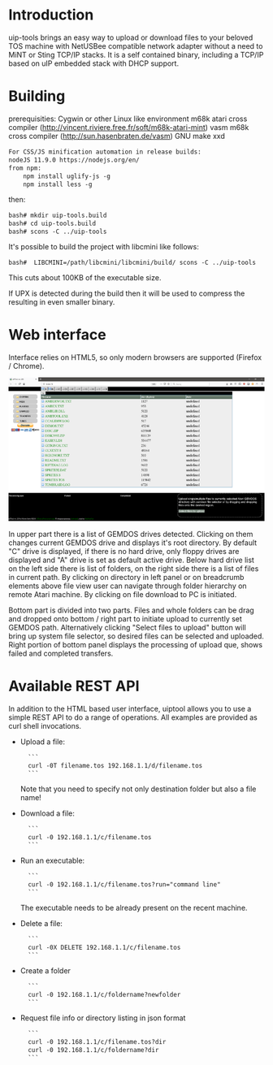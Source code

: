 

# Introduction

uip-tools brings an easy way to upload or download files to your beloved TOS machine with NetUSBee compatible network adapter without a need to MiNT or Sting TCP/IP stacks.
It is a self contained binary, including a TCP/IP based on uIP embedded stack with DHCP support.

# Building

prerequisities:
Cygwin or other Linux like environment
m68k atari cross compiler (http://vincent.riviere.free.fr/soft/m68k-atari-mint)
vasm m68k cross compiler (http://sun.hasenbraten.de/vasm)
GNU make
xxd

```
For CSS/JS minification automation in release builds:
nodeJS 11.9.0 https://nodejs.org/en/ 
from npm:
	npm install uglify-js -g
	npm install less -g
```

then:

```
bash# mkdir uip-tools.build  
bash# cd uip-tools.build
bash# scons -C ../uip-tools
```

It's possible to build the project with libcmini like follows:

```
bash#  LIBCMINI=/path/libcmini/libcmini/build/ scons -C ../uip-tools
```

This cuts about 100KB of the executable size.

If UPX is detected during the build then it will be used to compress the resulting in even smaller binary.

# Web interface
Interface relies on HTML5, so only modern browsers are supported (Firefox / Chrome). 

![uIP web interface](docs/uipToolScrn.png) 

In upper part there is a list of GEMDOS drives detected. Clicking on them changes current GEMDOS drive and displays it's root directory. 
By default "C" drive is displayed, if there is no hard drive, only floppy drives are displayed and "A" drive is set as default active drive.
Below hard drive list on the left side there is list of folders, on the right side there is a list of files in current path. 
By clicking on directory in left panel or on breadcrumb elements above file view user can navigate through folder hierarchy on remote Atari machine. By clicking on file download to PC is initiated.

Bottom part is divided into two parts. 
Files and whole folders can be drag and dropped onto bottom / right part to initiate upload to currently set GEMDOS path. Alternatively clicking "Select files to upload" button will bring up system file selector, so desired files can be selected and uploaded.
Right portion of bottom panel displays the processing of upload que, shows failed and completed transfers.

# Available REST API

In addition to the HTML based user interface, uiptool allows you to use a simple REST API to do a range of operations. All examples are provided as curl shell invocations. 

* Upload a file:

		```
		curl -0T filename.tos 192.168.1.1/d/filename.tos
		```

	Note that you need to specify not only destination folder but also a file name!

* Download a file:

		```
		curl -0 192.168.1.1/c/filename.tos
		```

* Run an executable:

		```
		curl -0 192.168.1.1/c/filename.tos?run="command line"
		```

	The executable needs to be already present on the recent machine.

* Delete a file:

		```
		curl -0X DELETE 192.168.1.1/c/filename.tos
		```

* Create a folder

		```
		curl -0 192.168.1.1/c/foldername?newfolder
		```

* Request file info or directory listing in json format

		```
		curl -0 192.168.1.1/c/filename.tos?dir
		curl -0 192.168.1.1/c/foldername?dir
		```
